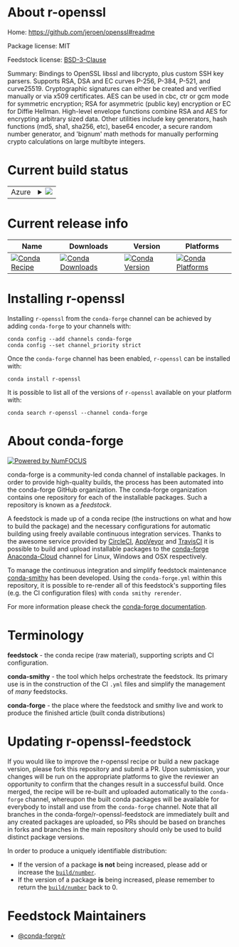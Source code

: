 About r-openssl
===============

Home: https://github.com/jeroen/openssl#readme

Package license: MIT

Feedstock license: [BSD-3-Clause](https://github.com/conda-forge/r-openssl-feedstock/blob/master/LICENSE.txt)

Summary: Bindings to OpenSSL libssl and libcrypto, plus custom SSH key parsers. Supports RSA, DSA and EC curves P-256, P-384, P-521, and curve25519. Cryptographic signatures can either be created and verified manually or via x509 certificates.  AES can be used in cbc, ctr or gcm mode for symmetric encryption; RSA for asymmetric (public key) encryption or EC for Diffie Hellman. High-level envelope functions  combine RSA and AES for encrypting arbitrary sized data. Other utilities include key generators, hash functions (md5, sha1, sha256, etc), base64 encoder, a secure random number generator, and 'bignum' math methods for manually performing crypto  calculations on large multibyte integers.

Current build status
====================


<table>
    
  <tr>
    <td>Azure</td>
    <td>
      <details>
        <summary>
          <a href="https://dev.azure.com/conda-forge/feedstock-builds/_build/latest?definitionId=1408&branchName=master">
            <img src="https://dev.azure.com/conda-forge/feedstock-builds/_apis/build/status/r-openssl-feedstock?branchName=master">
          </a>
        </summary>
        <table>
          <thead><tr><th>Variant</th><th>Status</th></tr></thead>
          <tbody><tr>
              <td>linux_64_openssl1.1.1r_base4.0</td>
              <td>
                <a href="https://dev.azure.com/conda-forge/feedstock-builds/_build/latest?definitionId=1408&branchName=master">
                  <img src="https://dev.azure.com/conda-forge/feedstock-builds/_apis/build/status/r-openssl-feedstock?branchName=master&jobName=linux&configuration=linux_64_openssl1.1.1r_base4.0" alt="variant">
                </a>
              </td>
            </tr><tr>
              <td>linux_64_openssl1.1.1r_base4.1</td>
              <td>
                <a href="https://dev.azure.com/conda-forge/feedstock-builds/_build/latest?definitionId=1408&branchName=master">
                  <img src="https://dev.azure.com/conda-forge/feedstock-builds/_apis/build/status/r-openssl-feedstock?branchName=master&jobName=linux&configuration=linux_64_openssl1.1.1r_base4.1" alt="variant">
                </a>
              </td>
            </tr><tr>
              <td>linux_64_openssl3r_base4.0</td>
              <td>
                <a href="https://dev.azure.com/conda-forge/feedstock-builds/_build/latest?definitionId=1408&branchName=master">
                  <img src="https://dev.azure.com/conda-forge/feedstock-builds/_apis/build/status/r-openssl-feedstock?branchName=master&jobName=linux&configuration=linux_64_openssl3r_base4.0" alt="variant">
                </a>
              </td>
            </tr><tr>
              <td>linux_64_openssl3r_base4.1</td>
              <td>
                <a href="https://dev.azure.com/conda-forge/feedstock-builds/_build/latest?definitionId=1408&branchName=master">
                  <img src="https://dev.azure.com/conda-forge/feedstock-builds/_apis/build/status/r-openssl-feedstock?branchName=master&jobName=linux&configuration=linux_64_openssl3r_base4.1" alt="variant">
                </a>
              </td>
            </tr><tr>
              <td>linux_aarch64_openssl1.1.1r_base4.0</td>
              <td>
                <a href="https://dev.azure.com/conda-forge/feedstock-builds/_build/latest?definitionId=1408&branchName=master">
                  <img src="https://dev.azure.com/conda-forge/feedstock-builds/_apis/build/status/r-openssl-feedstock?branchName=master&jobName=linux&configuration=linux_aarch64_openssl1.1.1r_base4.0" alt="variant">
                </a>
              </td>
            </tr><tr>
              <td>linux_aarch64_openssl1.1.1r_base4.1</td>
              <td>
                <a href="https://dev.azure.com/conda-forge/feedstock-builds/_build/latest?definitionId=1408&branchName=master">
                  <img src="https://dev.azure.com/conda-forge/feedstock-builds/_apis/build/status/r-openssl-feedstock?branchName=master&jobName=linux&configuration=linux_aarch64_openssl1.1.1r_base4.1" alt="variant">
                </a>
              </td>
            </tr><tr>
              <td>linux_aarch64_openssl3r_base4.0</td>
              <td>
                <a href="https://dev.azure.com/conda-forge/feedstock-builds/_build/latest?definitionId=1408&branchName=master">
                  <img src="https://dev.azure.com/conda-forge/feedstock-builds/_apis/build/status/r-openssl-feedstock?branchName=master&jobName=linux&configuration=linux_aarch64_openssl3r_base4.0" alt="variant">
                </a>
              </td>
            </tr><tr>
              <td>linux_aarch64_openssl3r_base4.1</td>
              <td>
                <a href="https://dev.azure.com/conda-forge/feedstock-builds/_build/latest?definitionId=1408&branchName=master">
                  <img src="https://dev.azure.com/conda-forge/feedstock-builds/_apis/build/status/r-openssl-feedstock?branchName=master&jobName=linux&configuration=linux_aarch64_openssl3r_base4.1" alt="variant">
                </a>
              </td>
            </tr><tr>
              <td>linux_ppc64le_openssl1.1.1r_base4.0</td>
              <td>
                <a href="https://dev.azure.com/conda-forge/feedstock-builds/_build/latest?definitionId=1408&branchName=master">
                  <img src="https://dev.azure.com/conda-forge/feedstock-builds/_apis/build/status/r-openssl-feedstock?branchName=master&jobName=linux&configuration=linux_ppc64le_openssl1.1.1r_base4.0" alt="variant">
                </a>
              </td>
            </tr><tr>
              <td>linux_ppc64le_openssl1.1.1r_base4.1</td>
              <td>
                <a href="https://dev.azure.com/conda-forge/feedstock-builds/_build/latest?definitionId=1408&branchName=master">
                  <img src="https://dev.azure.com/conda-forge/feedstock-builds/_apis/build/status/r-openssl-feedstock?branchName=master&jobName=linux&configuration=linux_ppc64le_openssl1.1.1r_base4.1" alt="variant">
                </a>
              </td>
            </tr><tr>
              <td>linux_ppc64le_openssl3r_base4.0</td>
              <td>
                <a href="https://dev.azure.com/conda-forge/feedstock-builds/_build/latest?definitionId=1408&branchName=master">
                  <img src="https://dev.azure.com/conda-forge/feedstock-builds/_apis/build/status/r-openssl-feedstock?branchName=master&jobName=linux&configuration=linux_ppc64le_openssl3r_base4.0" alt="variant">
                </a>
              </td>
            </tr><tr>
              <td>linux_ppc64le_openssl3r_base4.1</td>
              <td>
                <a href="https://dev.azure.com/conda-forge/feedstock-builds/_build/latest?definitionId=1408&branchName=master">
                  <img src="https://dev.azure.com/conda-forge/feedstock-builds/_apis/build/status/r-openssl-feedstock?branchName=master&jobName=linux&configuration=linux_ppc64le_openssl3r_base4.1" alt="variant">
                </a>
              </td>
            </tr><tr>
              <td>osx_64_openssl1.1.1r_base4.0</td>
              <td>
                <a href="https://dev.azure.com/conda-forge/feedstock-builds/_build/latest?definitionId=1408&branchName=master">
                  <img src="https://dev.azure.com/conda-forge/feedstock-builds/_apis/build/status/r-openssl-feedstock?branchName=master&jobName=osx&configuration=osx_64_openssl1.1.1r_base4.0" alt="variant">
                </a>
              </td>
            </tr><tr>
              <td>osx_64_openssl1.1.1r_base4.1</td>
              <td>
                <a href="https://dev.azure.com/conda-forge/feedstock-builds/_build/latest?definitionId=1408&branchName=master">
                  <img src="https://dev.azure.com/conda-forge/feedstock-builds/_apis/build/status/r-openssl-feedstock?branchName=master&jobName=osx&configuration=osx_64_openssl1.1.1r_base4.1" alt="variant">
                </a>
              </td>
            </tr><tr>
              <td>osx_64_openssl3r_base4.0</td>
              <td>
                <a href="https://dev.azure.com/conda-forge/feedstock-builds/_build/latest?definitionId=1408&branchName=master">
                  <img src="https://dev.azure.com/conda-forge/feedstock-builds/_apis/build/status/r-openssl-feedstock?branchName=master&jobName=osx&configuration=osx_64_openssl3r_base4.0" alt="variant">
                </a>
              </td>
            </tr><tr>
              <td>osx_64_openssl3r_base4.1</td>
              <td>
                <a href="https://dev.azure.com/conda-forge/feedstock-builds/_build/latest?definitionId=1408&branchName=master">
                  <img src="https://dev.azure.com/conda-forge/feedstock-builds/_apis/build/status/r-openssl-feedstock?branchName=master&jobName=osx&configuration=osx_64_openssl3r_base4.1" alt="variant">
                </a>
              </td>
            </tr><tr>
              <td>osx_arm64_openssl1.1.1r_base4.0</td>
              <td>
                <a href="https://dev.azure.com/conda-forge/feedstock-builds/_build/latest?definitionId=1408&branchName=master">
                  <img src="https://dev.azure.com/conda-forge/feedstock-builds/_apis/build/status/r-openssl-feedstock?branchName=master&jobName=osx&configuration=osx_arm64_openssl1.1.1r_base4.0" alt="variant">
                </a>
              </td>
            </tr><tr>
              <td>osx_arm64_openssl1.1.1r_base4.1</td>
              <td>
                <a href="https://dev.azure.com/conda-forge/feedstock-builds/_build/latest?definitionId=1408&branchName=master">
                  <img src="https://dev.azure.com/conda-forge/feedstock-builds/_apis/build/status/r-openssl-feedstock?branchName=master&jobName=osx&configuration=osx_arm64_openssl1.1.1r_base4.1" alt="variant">
                </a>
              </td>
            </tr><tr>
              <td>osx_arm64_openssl3r_base4.0</td>
              <td>
                <a href="https://dev.azure.com/conda-forge/feedstock-builds/_build/latest?definitionId=1408&branchName=master">
                  <img src="https://dev.azure.com/conda-forge/feedstock-builds/_apis/build/status/r-openssl-feedstock?branchName=master&jobName=osx&configuration=osx_arm64_openssl3r_base4.0" alt="variant">
                </a>
              </td>
            </tr><tr>
              <td>osx_arm64_openssl3r_base4.1</td>
              <td>
                <a href="https://dev.azure.com/conda-forge/feedstock-builds/_build/latest?definitionId=1408&branchName=master">
                  <img src="https://dev.azure.com/conda-forge/feedstock-builds/_apis/build/status/r-openssl-feedstock?branchName=master&jobName=osx&configuration=osx_arm64_openssl3r_base4.1" alt="variant">
                </a>
              </td>
            </tr><tr>
              <td>win_64_openssl1.1.1r_base4.0</td>
              <td>
                <a href="https://dev.azure.com/conda-forge/feedstock-builds/_build/latest?definitionId=1408&branchName=master">
                  <img src="https://dev.azure.com/conda-forge/feedstock-builds/_apis/build/status/r-openssl-feedstock?branchName=master&jobName=win&configuration=win_64_openssl1.1.1r_base4.0" alt="variant">
                </a>
              </td>
            </tr><tr>
              <td>win_64_openssl1.1.1r_base4.1</td>
              <td>
                <a href="https://dev.azure.com/conda-forge/feedstock-builds/_build/latest?definitionId=1408&branchName=master">
                  <img src="https://dev.azure.com/conda-forge/feedstock-builds/_apis/build/status/r-openssl-feedstock?branchName=master&jobName=win&configuration=win_64_openssl1.1.1r_base4.1" alt="variant">
                </a>
              </td>
            </tr><tr>
              <td>win_64_openssl3r_base4.0</td>
              <td>
                <a href="https://dev.azure.com/conda-forge/feedstock-builds/_build/latest?definitionId=1408&branchName=master">
                  <img src="https://dev.azure.com/conda-forge/feedstock-builds/_apis/build/status/r-openssl-feedstock?branchName=master&jobName=win&configuration=win_64_openssl3r_base4.0" alt="variant">
                </a>
              </td>
            </tr><tr>
              <td>win_64_openssl3r_base4.1</td>
              <td>
                <a href="https://dev.azure.com/conda-forge/feedstock-builds/_build/latest?definitionId=1408&branchName=master">
                  <img src="https://dev.azure.com/conda-forge/feedstock-builds/_apis/build/status/r-openssl-feedstock?branchName=master&jobName=win&configuration=win_64_openssl3r_base4.1" alt="variant">
                </a>
              </td>
            </tr>
          </tbody>
        </table>
      </details>
    </td>
  </tr>
</table>

Current release info
====================

| Name | Downloads | Version | Platforms |
| --- | --- | --- | --- |
| [![Conda Recipe](https://img.shields.io/badge/recipe-r--openssl-green.svg)](https://anaconda.org/conda-forge/r-openssl) | [![Conda Downloads](https://img.shields.io/conda/dn/conda-forge/r-openssl.svg)](https://anaconda.org/conda-forge/r-openssl) | [![Conda Version](https://img.shields.io/conda/vn/conda-forge/r-openssl.svg)](https://anaconda.org/conda-forge/r-openssl) | [![Conda Platforms](https://img.shields.io/conda/pn/conda-forge/r-openssl.svg)](https://anaconda.org/conda-forge/r-openssl) |

Installing r-openssl
====================

Installing `r-openssl` from the `conda-forge` channel can be achieved by adding `conda-forge` to your channels with:

```
conda config --add channels conda-forge
conda config --set channel_priority strict
```

Once the `conda-forge` channel has been enabled, `r-openssl` can be installed with:

```
conda install r-openssl
```

It is possible to list all of the versions of `r-openssl` available on your platform with:

```
conda search r-openssl --channel conda-forge
```


About conda-forge
=================

[![Powered by
NumFOCUS](https://img.shields.io/badge/powered%20by-NumFOCUS-orange.svg?style=flat&colorA=E1523D&colorB=007D8A)](https://numfocus.org)

conda-forge is a community-led conda channel of installable packages.
In order to provide high-quality builds, the process has been automated into the
conda-forge GitHub organization. The conda-forge organization contains one repository
for each of the installable packages. Such a repository is known as a *feedstock*.

A feedstock is made up of a conda recipe (the instructions on what and how to build
the package) and the necessary configurations for automatic building using freely
available continuous integration services. Thanks to the awesome service provided by
[CircleCI](https://circleci.com/), [AppVeyor](https://www.appveyor.com/)
and [TravisCI](https://travis-ci.com/) it is possible to build and upload installable
packages to the [conda-forge](https://anaconda.org/conda-forge)
[Anaconda-Cloud](https://anaconda.org/) channel for Linux, Windows and OSX respectively.

To manage the continuous integration and simplify feedstock maintenance
[conda-smithy](https://github.com/conda-forge/conda-smithy) has been developed.
Using the ``conda-forge.yml`` within this repository, it is possible to re-render all of
this feedstock's supporting files (e.g. the CI configuration files) with ``conda smithy rerender``.

For more information please check the [conda-forge documentation](https://conda-forge.org/docs/).

Terminology
===========

**feedstock** - the conda recipe (raw material), supporting scripts and CI configuration.

**conda-smithy** - the tool which helps orchestrate the feedstock.
                   Its primary use is in the construction of the CI ``.yml`` files
                   and simplify the management of *many* feedstocks.

**conda-forge** - the place where the feedstock and smithy live and work to
                  produce the finished article (built conda distributions)


Updating r-openssl-feedstock
============================

If you would like to improve the r-openssl recipe or build a new
package version, please fork this repository and submit a PR. Upon submission,
your changes will be run on the appropriate platforms to give the reviewer an
opportunity to confirm that the changes result in a successful build. Once
merged, the recipe will be re-built and uploaded automatically to the
`conda-forge` channel, whereupon the built conda packages will be available for
everybody to install and use from the `conda-forge` channel.
Note that all branches in the conda-forge/r-openssl-feedstock are
immediately built and any created packages are uploaded, so PRs should be based
on branches in forks and branches in the main repository should only be used to
build distinct package versions.

In order to produce a uniquely identifiable distribution:
 * If the version of a package **is not** being increased, please add or increase
   the [``build/number``](https://docs.conda.io/projects/conda-build/en/latest/resources/define-metadata.html#build-number-and-string).
 * If the version of a package **is** being increased, please remember to return
   the [``build/number``](https://docs.conda.io/projects/conda-build/en/latest/resources/define-metadata.html#build-number-and-string)
   back to 0.

Feedstock Maintainers
=====================

* [@conda-forge/r](https://github.com/conda-forge/r/)

